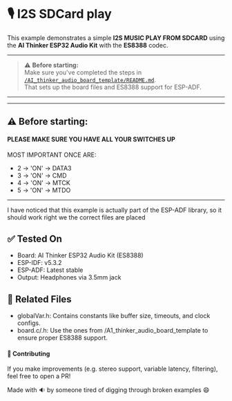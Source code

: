 # 🎙️ I2S SDCard play

This example demonstrates a simple **I2S MUSIC PLAY FROM SDCARD** using the **AI Thinker ESP32 Audio Kit** with the **ES8388** codec.

---

> ⚠️ **Before starting:**  
> Make sure you've completed the steps in  
> [`/AI_thinker_audio_board_template/README.md`](../README.md).  
> That sets up the board files and ES8388 support for ESP-ADF.

---

---

 ## ⚠️ **Before starting:**  
  #### PLEASE MAKE SURE YOU HAVE ALL YOUR SWITCHES UP
  MOST IMPORTANT ONCE ARE:
  * 2 -> 'ON' -> DATA3
  * 3 -> 'ON' -> CMD
  * 4 -> 'ON' -> MTCK
  * 5 -> 'ON' -> MTDO 

---

I have noticed that this example is actually part of the ESP-ADF library, so it should work right we the correct files are placed


## ✅ Tested On
* Board: AI Thinker ESP32 Audio Kit (ES8388)
* ESP-IDF: v5.3.2
* ESP-ADF: Latest stable
* Output: Headphones via 3.5mm jack

## 🧩 Related Files
* globalVar.h: Contains constants like buffer size, timeouts, and clock configs.
* board.c/.h: Use the ones from /A1_thinker_audio_board_template to ensure proper ES8388 support.

#### 🙌 Contributing
If you make improvements (e.g. stereo support, variable latency, filtering), feel free to open a PR!

Made with 🔉 by someone tired of digging through broken examples 😄
